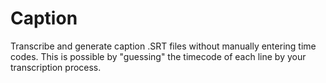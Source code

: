 # Caption

Transcribe and generate caption .SRT files without manually entering time codes. This is possible by "guessing" the timecode of each line by your transcription process.
